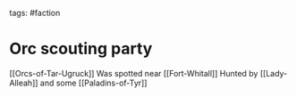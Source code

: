 tags: #faction

# Orc scouting party
[[Orcs-of-Tar-Ugruck]]
Was spotted near [[Fort-Whitall]]
Hunted by [[Lady-Alleah]] and some [[Paladins-of-Tyr]]

